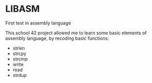 # LIBASM
First test in assembly language

This school 42 project allowed me to learn some basic elements of assembly language, by recoding basic functions:
- strlen
- strcpy
- strcmp
- write
- read
- strdup

